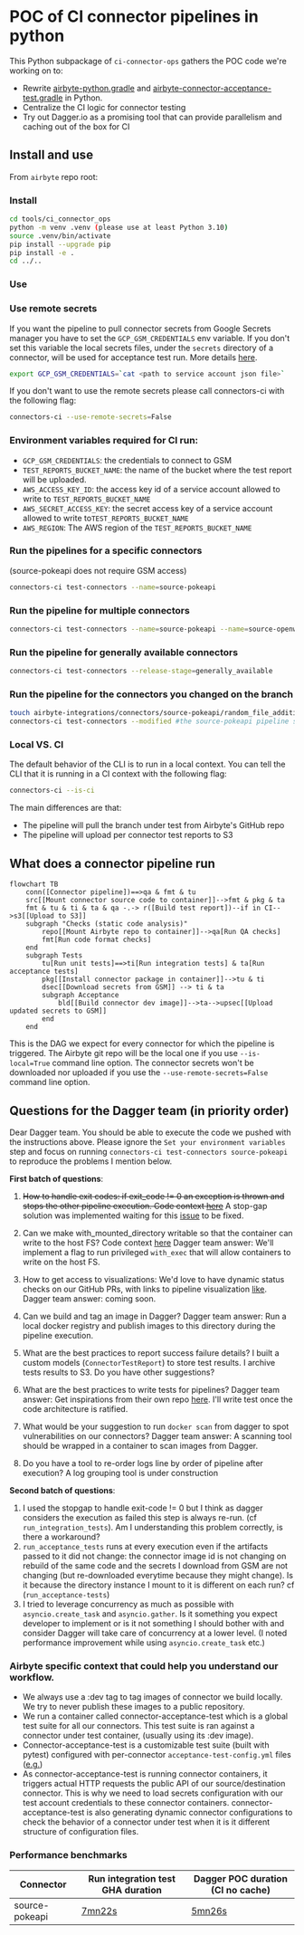 # POC of CI connector pipelines in python

This Python subpackage of `ci-connector-ops` gathers the POC code we're working on to:

- Rewrite [airbyte-python.gradle](https://github.com/airbytehq/airbyte/blob/7d7e48b2a342a328fa74c6fd11a9268e1dcdcd64/buildSrc/src/main/groovy/airbyte-python.gradle) and [airbyte-connector-acceptance-test.gradle](https://github.com/airbytehq/airbyte/blob/master/buildSrc/src/main/groovy/airbyte-connector-acceptance-test.gradle) in Python.
- Centralize the CI logic for connector testing
- Try out Dagger.io as a promising tool that can provide parallelism and caching out of the box for CI

## Install and use

From `airbyte` repo root:

### Install

```bash
cd tools/ci_connector_ops
python -m venv .venv (please use at least Python 3.10)
source .venv/bin/activate
pip install --upgrade pip
pip install -e .
cd ../..
```

### Use

### Use remote secrets

If you want the pipeline to pull connector secrets from Google Secrets manager you have to set the `GCP_GSM_CREDENTIALS` env variable.
If you don't set this variable the local secrets files, under the `secrets` directory of a connector, will be used for acceptance test run.
More details [here](https://github.com/airbytehq/airbyte/blob/master/tools/ci_credentials/README.md#L20).

```bash
export GCP_GSM_CREDENTIALS=`cat <path to service account json file>`
```

If you don't want to use the remote secrets please call connectors-ci with the following flag:

```bash
connectors-ci --use-remote-secrets=False
```

### Environment variables required for CI run:

- `GCP_GSM_CREDENTIALS`: the credentials to connect to GSM
- `TEST_REPORTS_BUCKET_NAME`: the name of the bucket where the test report will be uploaded.
- `AWS_ACCESS_KEY_ID`: the access key id of a service account allowed to write to `TEST_REPORTS_BUCKET_NAME`
- `AWS_SECRET_ACCESS_KEY`: the secret access key of a service account allowed to write to`TEST_REPORTS_BUCKET_NAME`
- `AWS_REGION`: The AWS region of the `TEST_REPORTS_BUCKET_NAME`

### **Run the pipelines for a specific connectors**

(source-pokeapi does not require GSM access)

```bash
connectors-ci test-connectors --name=source-pokeapi
```

### **Run the pipeline for multiple connectors**

```bash
connectors-ci test-connectors --name=source-pokeapi --name=source-openweather
```

### **Run the pipeline for generally available connectors**

```bash
connectors-ci test-connectors --release-stage=generally_available
```

### **Run the pipeline for the connectors you changed on the branch**

```bash
touch airbyte-integrations/connectors/source-pokeapi/random_file_addition.txt
connectors-ci test-connectors --modified #the source-pokeapi pipeline should run
```

### Local VS. CI

The default behavior of the CLI is to run in a local context.
You can tell the CLI that it is running in a CI context with the following flag:

```bash
connectors-ci --is-ci
```

The main differences are that:

- The pipeline will pull the branch under test from Airbyte's GitHub repo
- The pipeline will upload per connector test reports to S3

## What does a connector pipeline run

```mermaid
flowchart TB
    conn([Connector pipeline])==>qa & fmt & tu
    src[[Mount connector source code to container]]-->fmt & pkg & ta
    fmt & tu & ti & ta & qa -.-> r([Build test report])--if in CI-->s3[[Upload to S3]]
    subgraph "Checks (static code analysis)"
        repo[[Mount Airbyte repo to container]]-->qa[Run QA checks]
        fmt[Run code format checks]
    end
    subgraph Tests
        tu[Run unit tests]==>ti[Run integration tests] & ta[Run acceptance tests]
        pkg[[Install connector package in container]]-->tu & ti
        dsec[[Download secrets from GSM]] --> ti & ta
        subgraph Acceptance
            bld[[Build connector dev image]]-->ta-->upsec[[Upload updated secrets to GSM]]
        end
    end
```

This is the DAG we expect for every connector for which the pipeline is triggered.
The Airbyte git repo will be the local one if you use `--is-local=True` command line option.
The connector secrets won't be downloaded nor uploaded if you use the `--use-remote-secrets=False` command line option.

## Questions for the Dagger team (in priority order)

Dear Dagger team. You should be able to execute the code we pushed with the instructions above.
Please ignore the `Set your environment variables` step and focus on running `connectors-ci test-connectors source-pokeapi` to reproduce the problems I mention below.

**First batch of questions**:

1. ~~How to handle exit codes: if exit_code != 0 an exception is thrown and stops the other pipeline execution. Code context [here](https://github.com/airbytehq/airbyte/blob/7d7e48b2a342a328fa74c6fd11a9268e1dcdcd64/tools/ci_connector_ops/ci_connector_ops/pipelines/actions/tests.py#L25)~~ A stop-gap solution was implemented waiting for this [issue](https://github.com/dagger/dagger/issues/3192) to be fixed.
2. Can we make with_mounted_directory writable so that the container can write to the host FS? Code context [here](https://github.com/airbytehq/airbyte/blob/7d7e48b2a342a328fa74c6fd11a9268e1dcdcd64/tools/ci_connector_ops/ci_connector_ops/pipelines/actions/tests.py#L119)
   Dagger team answer: We'll implement a flag to run privileged `with_exec` that will allow containers to write on the host FS.
3. How to get access to visualizations: We'd love to have dynamic status checks on our GitHub PRs, with links to pipeline visualization [like](https://propeller.fly.dev/runs/da68273e-48d8-4354-8d8b-efaccf2792b9).
   Dagger team answer: coming soon.
4. Can we build and tag an image in Dagger?
   Dagger team answer: Run a local docker registry and publish images to this directory during the pipeline execution.
5. What are the best practices to report success failure details?
   I built a custom models (`ConnectorTestReport`) to store test results. I archive tests results to S3. Do you have other suggestions?
6. What are the best practices to write tests for pipelines?
   Dagger team answer: Get inspirations from their own repo [here](https://github.com/dagger/dagger/tree/main/sdk/python/tests).
   I'll write test once the code architecture is ratified.

7. What would be your suggestion to run `docker scan` from dagger to spot vulnerabilities on our connectors?
   Dagger team answer: A scanning tool should be wrapped in a container to scan images from Dagger.
8. Do you have a tool to re-order logs line by order of pipeline after execution?
   A log grouping tool is under construction

**Second batch of questions**:

1. I used the stopgap to handle exit-code != 0 but I think as dagger considers the execution as failed this step is always re-run. (cf `run_integration_tests`). Am I understanding this problem correctly, is there a workaround?
2. `run_acceptance_tests` runs at every execution even if the artifacts passed to it did not change: the connector image id is not changing on rebuild of the same code and the secrets I download from GSM are not changing (but re-downloaded everytime because they might change). Is it because the directory instance I mount to it is different on each run? cf (`run_acceptance-tests`)
3. I tried to leverage concurrency as much as possible with `asyncio.create_task` and `asyncio.gather`. Is it something you expect developer to implement or is it not something I should bother with and consider Dagger will take care of concurrency at a lower level. (I noted performance improvement while using `asyncio.create_task` etc.)

### Airbyte specific context that could help you understand our workflow.

- We always use a :dev tag to tag images of connector we build locally. We try to never publish these images to a public repository.
- We run a container called connector-acceptance-test which is a global test suite for all our connectors. This test suite is ran against a connector under test container, (usually using its :dev image).
- Connector-acceptance-test is a customizable test suite (built with pytest) configured with per-connector `acceptance-test-config.yml` files ([e.g.](https://github.com/airbytehq/airbyte/blob/b0c5f14db6a905899d0f9c043954abcc5ec296f0/airbyte-integrations/connectors/source-pokeapi/acceptance-test-config.yml#L1))
- As connector-acceptance-test is running connector containers, it triggers actual HTTP requests the public API of our source/destination connector. This is why we need to load secrets configuration with our test account credentials to these connector containers. connector-acceptance-test is also generating dynamic connector configurations to check the behavior of a connector under test when it is it different structure of configuration files.

### Performance benchmarks

| Connector      | Run integration test GHA duration                                      | Dagger POC duration (CI no cache)                                      |
| -------------- | ---------------------------------------------------------------------- | ---------------------------------------------------------------------- |
| source-pokeapi | [7mn22s](https://github.com/airbytehq/airbyte/actions/runs/4395453220) | [5mn26s](https://github.com/airbytehq/airbyte/actions/runs/4403595746) |
